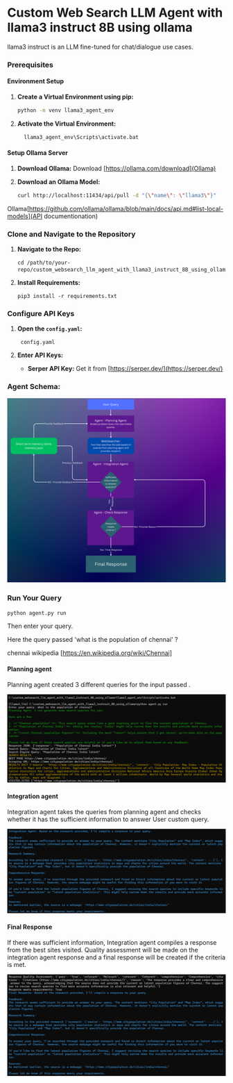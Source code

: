 # Custom Web Search LLM Agent with llama3 instruct 8B using ollama

llama3 instruct is an LLM fine-tuned for chat/dialogue use cases.

### Prerequisites

#### Environment Setup

1. **Create a Virtual Environment using pip:**
   ```bash
   python -m venv llama3_agent_env
   ```
   
3. **Activate the Virtual Environment:**
   ```bash
     llama3_agent_env\Scripts\activate.bat
   ```
#### Setup Ollama Server
1. **Download Ollama:**
   Download [https://ollama.com/download](Ollama)

2. **Download an Ollama Model:**
   ```bash
   curl http://localhost:11434/api/pull -d "{\"name\": \"llama3\"}"
   ```
Ollama[https://github.com/ollama/ollama/blob/main/docs/api.md#list-local-models](API documentionation)

### Clone and Navigate to the Repository

1. **Navigate to the Repo:**
   ```
   cd /path/to/your-repo/custom_websearch_llm_agent_with_llama3_instruct_8B_using_ollama
   ```

2. **Install Requirements:**
   ```
   pip3 install -r requirements.txt
   ```

### Configure API Keys

1. **Open the `config.yaml`:**
   ```
    config.yaml
   ```

2. **Enter API Keys:**
   - **Serper API Key:** Get it from [https://serper.dev/](https://serper.dev/)
   
### Agent Schema:

![Agent Schema](assets/agent_schema.png)

### Run Your Query
```
python agent.py run
```
Then enter your query.

Here the query passed 'what is the population of chennai' ?

chennai wikipedia [https://en.wikipedia.org/wiki/Chennai]

#### Planning agent 

Planning agent created 3 different queries for the input passed .

![Planning Agent](assets/planning_agent.png)

#### Integration agent 

Integration agent takes the queries from planning agent and checks whether it has the sufficient information to answer User custom query.

![Integration Agent](assets/integration_agent.png)

#### Final Response  

If there was sufficient information, Integration agent compiles a response from the best sites visited.
Quality assessment will be made on the integration agent response and a final response will be created if the criteria is met.

![Final Response](assets/final_response.png)

